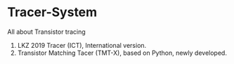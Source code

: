 # Tracer-System
All about Transistor tracing

1. LKZ 2019 Tracer (ICT), International version.
2. Transistor Matching Tacer (TMT-X), based on Python, newly developed. 
